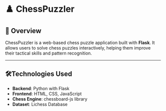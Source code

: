 # ♟️ ChessPuzzler

## 📖 Overview
ChessPuzzler is a web-based chess puzzle application built with **Flask**.
It allows users to solve chess puzzles interactively, helping them improve their tactical skills and pattern recognition.

---

## 🛠️Technologies Used
- **Backend**: Python with Flask
- **Frontend**: HTML, CSS, JavaScript
- **Chess Engine**: chessboard-js library
- **Dataset**: Lichess Database
